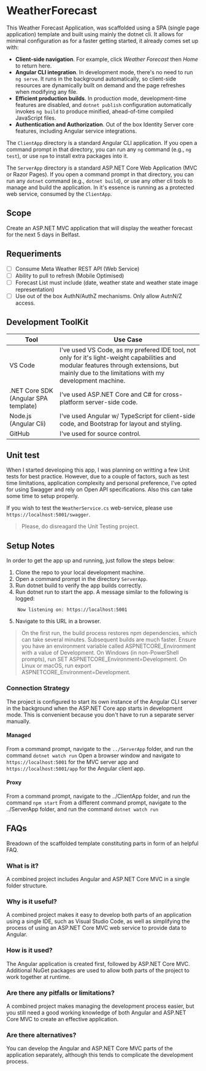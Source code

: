 # WeatherForecast

This Weather Forecast Application, was scaffolded using a SPA (single page application) template and built using mainly the dotnet cli. It allows for minimal configuration as for a faster getting started, it already comes set up with:

- **Client-side navigation**. For example, click _Weather Forecast_ then _Home_ to return here.
- **Angular CLI integration**. In development mode, there's no need to run `ng serve`. It runs in the background automatically, so client-side resources are dynamically built on demand and the page refreshes when modifying any file.
- **Efficient production builds**. In production mode, development-time features are disabled, and `dotnet publish` configuration automatically invokes `ng build` to produce minified, ahead-of-time compiled JavaScript files.
- **Authentication and Authorization**. Out of the box Identity Server core features, including Angular service integrations.

The `ClientApp` directory is a standard Angular CLI application. If you open a command prompt in that directory, you can run any `ng` command (e.g., `ng test`), or use `npm` to install extra packages into it.

The `ServerApp` directory is a standard ASP.NET Core Web Application (MVC or Razor Pages). If you open a command prompt in that directory, you can run any `dotnet` command (e.g., `dotnet build`), or use any other cli tools to manage and build the application. In it's essence is running as a protected web service, consumed by the `ClientApp`.

## Scope

Create an ASP.NET MVC application that will display the weather forecast for the next 5 days in Belfast.

## Requeriments

- [ ] Consume Meta Weather REST API (Web Service)
- [ ] Ability to pull to refresh (Mobile Optimised)
- [ ] Forecast List must include (date, weather state and weather state image representation)
- [ ] Use out of the box AuthN/AuthZ mechanisms. Only allow AutnN/Z access.

## Development ToolKit

| Tool                                     | Use Case     |
|--------------------------------------    |----------    |
| VS Code                                  | I've used VS Code, as my prefered IDE tool, not only for it's light-weight capabilities and modular features through extensions, but mainly due to the limitations with my development machine.             |
| .NET Core SDK (Angular SPA template)     | I've used ASP.NET Core and C# for cross-platform server-side code.             |
| Node.js (Angular Cli)                    | I've used Angular w/ TypeScript for client-side code, and Bootstrap for layout and styling.             |
| GitHub                                   | I've used for source control.             |

## Unit test

When I started developing this app, I was planning on writting a few Unit tests for best practice. However, due to a couple of factors, such as test time limitations, application complexity and personal preference, I've opted for using Swagger and rely on Open API specifications. Also this can take some time to setup properly.

If you wish to test the `WeatherService.cs` web-service, please use `https://localhost:5001/swagger`.

> Please, do disreagard the Unit Testing project.

## Setup Notes

In order to get the app up and running, just follow the steps below:

1. Clone the repo to your local development machine.
2. Open a command prompt in the directory `ServerApp`.
3. Run dotnet build to verify the app builds correctly.
4. Run dotnet run to start the app. A message similar to the following is logged:

```dotnetcli
    Now listening on: https://localhost:5001
```

5. Navigate to this URL in a browser.

> On the first run, the build process restores npm dependencies, which can take several minutes. Subsequent builds are much faster.
> Ensure you have an environment variable called ASPNETCORE_Environment with a value of Development. On Windows (in non-PowerShell prompts), run SET ASPNETCORE_Environment=Development. On Linux or macOS, run export ASPNETCORE_Environment=Development.

### Connection Strategy

The project is configured to start its own instance of the Angular CLI server in the background when the ASP.NET Core app starts in development mode. This is convenient because you don't have to run a separate server manually.

#### Managed

From a command prompt, navigate to the `../ServerApp` folder, and run the command `dotnet watch run`
Open a browser window and navigate to `https://localhost:5001` for the MVC server app and `https://localhost:5001/app` for the Angular client app.

#### Proxy

From a command prompt, navigate to the ../ClientApp folder, and run the command `npm start`
From a different command prompt, navigate to the ../ServerApp folder, and run the command `dotnet watch run`

## FAQs

Breadown of the scaffolded template constituting parts in form of an helpful FAQ.

### What is it?

A combined project includes Angular and ASP.NET Core MVC in a single folder structure.

### Why is it useful?

A combined project makes it easy to develop both parts of an application using a single IDE, such as Visual Studio Code, as well as simplifying the process of using an ASP.NET Core
MVC web service to provide data to Angular.

### How is it used?

The Angular application is created first, followed by ASP.NET Core MVC. Additional NuGet packages are used to allow both parts of the project to work together at runtime.

### Are there any pitfalls or limitations?

A combined project makes managing the development process easier, but you still need a good working knowledge of both Angular and ASP.NET Core MVC to create an
effective application.

### Are there alternatives?

You can develop the Angular and ASP.NET Core MVC parts of the application separately, although this tends to complicate the development process.
